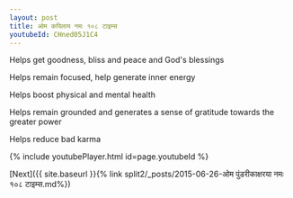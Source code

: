 ```yaml
---
layout: post
title: ओम कपिलाय नमः १०८ टाइम्स
youtubeId: CHned05J1C4
---
```

 
 
Helps get goodness, bliss and peace and God's blessings
 
Helps remain focused, help generate inner energy 
 
Helps boost physical and mental health 
 
Helps remain grounded and generates a sense of gratitude towards the greater power 
 
Helps reduce bad karma
 
 
 
 


{% include youtubePlayer.html id=page.youtubeId %}
 
[Next]({{ site.baseurl }}{% link  split2/_posts/2015-06-26-ओम पुंडरीकाक्षरया नमः १०८ टाइम्स.md%})
 
